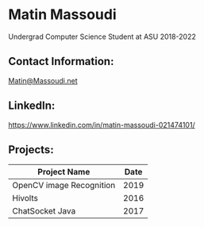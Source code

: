 # Matin Massoudi #
Undergrad Computer Science Student at ASU 2018-2022


## Contact Information: ##

Matin@Massoudi.net

## LinkedIn: ##
https://www.linkedin.com/in/matin-massoudi-021474101/

## Projects: ##

Project Name  | Date
------------- | -------------
OpenCV image Recognition  | 2019
Hivolts  |  2016
ChatSocket Java  |  2017
